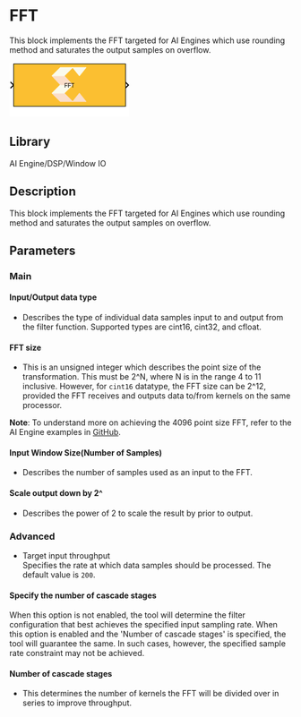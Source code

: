 # FFT
This block implements the FFT targeted for AI Engines which use rounding method and saturates the output samples on overflow.
  
![](./Images/block.png)  

## Library

AI Engine/DSP/Window IO

## Description

This block implements the FFT targeted for AI Engines which use rounding
method and saturates the output samples on overflow.

## Parameters

### Main  
#### Input/Output data type  
* Describes the type of individual data samples input to and output from
the filter function. Supported types are cint16, cint32, and cfloat.

#### FFT size  
* This is an unsigned integer which describes the point size of the
transformation. This must be 2^N, where N is in the range 4 to 11
inclusive. However, for `cint16` datatype, the FFT size can be 2^12,
provided the FFT receives and outputs data to/from kernels on the same
processor.

**Note**: To understand more on achieving the 4096 point size FFT, refer to
the AI Engine examples in
[GitHub](https://github.com/Xilinx/Vitis_Model_Composer).

#### Input Window Size(Number of Samples)  
* Describes the number of samples used as an input to the FFT.

#### Scale output down by 2^  
* Describes the power of 2 to scale the result by prior to output.

### Advanced  
* Target input throughput  
Specifies the rate at which data samples should be processed. The
default value is `200`.

#### Specify the number of cascade stages  
When this option is not enabled, the tool will determine the filter
configuration that best achieves the specified input sampling rate. When
this option is enabled and the 'Number of cascade stages' is specified,
the tool will guarantee the same. In such cases, however, the specified
sample rate constraint may not be achieved.

#### Number of cascade stages  
* This determines the number of kernels the FFT will be divided over in
series to improve throughput.
